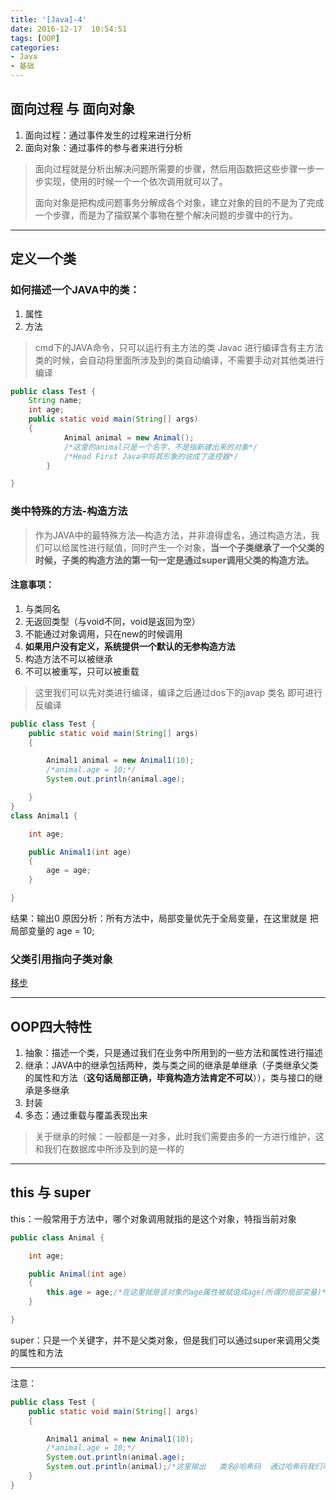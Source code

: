 ```yaml
---
title: '[Java]-4'
date: 2016-12-17  10:54:51
tags: [OOP]
categories:
- Java
- 基础
---
```



## 面向过程 与 面向对象

1. 面向过程：通过事件发生的过程来进行分析
2. 面向对象：通过事件的参与者来进行分析

> 面向过程就是分析出解决问题所需要的步骤，然后用函数把这些步骤一步一步实现，使用的时候一个一个依次调用就可以了。
>
> 面向对象是把构成问题事务分解成各个对象，建立对象的目的不是为了完成一个步骤，而是为了描叙某个事物在整个解决问题的步骤中的行为。


----------
## 定义一个类

### 如何描述一个JAVA中的类：
1. 属性
2. 方法

> cmd下的JAVA命令，只可以运行有主方法的类
> Javac 进行编译含有主方法类的时候，会自动将里面所涉及到的类自动编译，不需要手动对其他类进行编译

```Java
public class Test {
	String name;
	int age;
	public static void main(String[] args)
	{
			Animal animal = new Animal();
			/*这里的animal只是一个名字，不是指新建出来的对象*/
			/*Head First Java中将其形象的说成了遥控器*/
		}

}
```
<!--more-->

### 类中特殊的方法-构造方法

> 作为JAVA中的最特殊方法—构造方法，并非浪得虚名，通过构造方法，我们可以给属性进行赋值，同时产生一个对象，**当一个子类继承了一个父类的时候，子类的构造方法的第一句一定是通过super调用父类的构造方法。**

#### 注意事项：

1. 与类同名
2. 无返回类型（与void不同，void是返回为空）
3. 不能通过对象调用，只在new的时候调用
4. **如果用户没有定义，系统提供一个默认的无参构造方法**
5. 构造方法不可以被继承
6. 不可以被重写，只可以被重载


> 这里我们可以先对类进行编译，编译之后通过dos下的javap 类名 即可进行反编译

```Java
public class Test {
	public static void main(String[] args)
	{

		Animal1 animal = new Animal1(10);
		/*animal.age = 10;*/
		System.out.println(animal.age);

	}
}
class Animal1 {

	int age;

	public Animal1(int age)
	{
		age = age;
	}

}
```


结果：输出0
原因分析：所有方法中，局部变量优先于全局变量，在这里就是 把局部变量的 age = 10;

### 父类引用指向子类对象

[移步](http://blog.csdn.net/kaiwii/article/details/8042488%20%E7%A7%BB%E6%AD%A5)


----------

## OOP四大特性

1. 抽象：描述一个类，只是通过我们在业务中所用到的一些方法和属性进行描述
2. 继承：JAVA中的继承包括两种，类与类之间的继承是单继承（子类继承父类的属性和方法（**这句话局部正确，毕竟构造方法肯定不可以**）），类与接口的继承是多继承
3. 封装
4. 多态：通过重载与覆盖表现出来

> 关于继承的时候：一般都是一对多，此时我们需要由多的一方进行维护，这和我们在数据库中所涉及到的是一样的


----------

## this 与 super

this：一般常用于方法中，哪个对象调用就指的是这个对象，特指当前对象

```Java
public class Animal {

	int age;

	public Animal(int age)
	{
		this.age = age;/*在这里就是该对象的age属性被赋值成age(所谓的局部变量)*/
	}

}
```

super：只是一个关键字，并不是父类对象，但是我们可以通过super来调用父类的属性和方法


----------

注意：

```Java
public class Test {
	public static void main(String[] args)
	{

		Animal1 animal = new Animal1(10);
		/*animal.age = 10;*/
		System.out.println(animal.age);
		System.out.println(animal);/*这里输出   类名@哈希码  通过哈希码我们可以判断是不是同一个对象，相同则是同一个对象*/
	}
}
```

